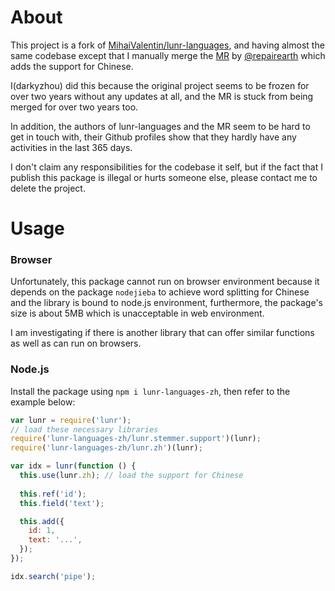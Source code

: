 # About

This project is a fork of [MihaiValentin/lunr-languages](https://github.com/MihaiValentin/lunr-languages), and having almost the same codebase except that I manually merge the [MR](https://github.com/MihaiValentin/lunr-languages/pull/53) by [@repairearth](https://github.com/MihaiValentin/lunr-languages/issues?q=is%3Apr+is%3Aopen+author%3Arepairearth) which adds the support for Chinese.

I(darkyzhou) did this because the original project seems to be frozen for over two years without any updates at all, and the MR is stuck from being merged for over two years too.

In addition, the authors of lunr-languages and the MR seem to be hard to get in touch with, their Github profiles show that they hardly have any activities in the last 365 days.

I don't claim any responsibilities for the codebase it self, but if the fact that I publish this package is illegal or hurts someone else, please contact me to delete the project.

# Usage

### Browser

Unfortunately, this package cannot run on browser environment because it depends on the package `nodejieba` to achieve word splitting for Chinese and the library is bound to node.js environment, furthermore, the package's size is about 5MB which is unacceptable in web environment.

I am investigating if there is another library that can offer similar functions as well as can run on browsers.

### Node.js

Install the package using `npm i lunr-languages-zh`, then refer to the example below:

```js
var lunr = require('lunr');
// load these necessary libraries
require('lunr-languages-zh/lunr.stemmer.support')(lunr);
require('lunr-languages-zh/lunr.zh')(lunr);

var idx = lunr(function () {
  this.use(lunr.zh); // load the support for Chinese
  
  this.ref('id');
  this.field('text');

  this.add({
    id: 1,
    text: '...',
  });
});

idx.search('pipe');
```

